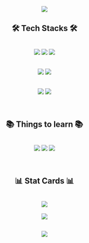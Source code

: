 <div align="center">
  <img src="https://capsule-render.vercel.app/api?type=waving&color=0:FFD9EC,100:F361A6&height=200&width=500&section=header&fontAlignY=40&fontAlign=62&fontColor=ffffff&text=Welcome%20to%20JunHee's%20GitHub&fontSize=45" />
</div>

<div align="center">
  <h2>🛠 Tech Stacks 🛠</h2>
  <br>
  
  <img src="https://img.shields.io/badge/unity-%23000000.svg?style=for-the-badge&logo=unity&logoColor=white">
  <img src="https://img.shields.io/badge/c%23-%23239120.svg?style=for-the-badge&logo=csharp&logoColor=white">
  <img src="https://img.shields.io/badge/python-3670A0?style=for-the-badge&logo=python&logoColor=ffdd54">

  <br>
  <br>
  <br>
  
  <img src="https://img.shields.io/badge/git-%23F05033.svg?style=for-the-badge&logo=git&logoColor=white">
  <img src="https://img.shields.io/badge/github-%23121011.svg?style=for-the-badge&logo=github&logoColor=white">

  <br>
  <br>
  <br>

  <img src="https://img.shields.io/badge/Visual%20Studio%20Code-0078d7.svg?style=for-the-badge&logo=visual-studio-code&logoColor=white">
  <img src="https://img.shields.io/badge/Visual%20Studio-5C2D91.svg?style=for-the-badge&logo=visual-studio&logoColor=white">

  <br>
  <br>
  <br>
  
  <h2>📚 Things to learn 📚</h2>
  <br>

  <img src="https://img.shields.io/badge/c++-%2300599C.svg?style=for-the-badge&logo=c%2B%2B&logoColor=white">
  <img src="https://img.shields.io/badge/unrealengine-%23313131.svg?style=for-the-badge&logo=unrealengine&logoColor=white">
  <img src="https://img.shields.io/badge/rust-%23000000.svg?style=for-the-badge&logo=rust&logoColor=white">

  <br>
  <br>
  <br>

  <h2>📊 Stat Cards 📊</h2>
  <br>

  <img src="https://github-readme-stats.vercel.app/api?username=yen-world&show_icons=true&theme=dracula">

  <br>
  <br>
  
  <img src="http://mazassumnida.wtf/api/v2/generate_badge?boj=dldduking">

  <br>
  <br>

  <a href="https://hits.seeyoufarm.com"><img src="https://hits.seeyoufarm.com/api/count/incr/badge.svg?url=https%3A%2F%2Fgithub.com%2Fyen-world&count_bg=%233B3B3B&title_bg=%23D95E75&icon=github.svg&icon_color=%23FFFFFF&title=GitHub&edge_flat=false"/></a>
</div>


<!--
**yen-world/yen-world** is a ✨ _special_ ✨ repository because its `README.md` (this file) appears on your GitHub profile.

Here are some ideas to get you started:

- 🔭 I’m currently working on ...
- 🌱 I’m currently learning ...
- 👯 I’m looking to collaborate on ...
- 🤔 I’m looking for help with ...
- 💬 Ask me about ...
- 📫 How to reach me: ...
- 😄 Pronouns: ...
- ⚡ Fun fact: ...
-->

